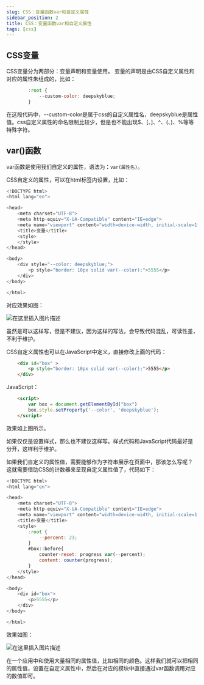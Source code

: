 ```yaml
---
slug: CSS：变量函数var和自定义属性
sidebar_position: 2
title: CSS：变量函数var和自定义属性
tags: [css]
---
```


## CSS变量
CSS变量分为两部分：变量声明和变量使用。
 变量的声明是由CSS自定义属性和对应的属性朱组成的，比如：
 

```javascript
        :root {
            --custom-color: deepskyblue;
        }
```
在这段代码中，--custom-color是属于css的自定义属性名，deepskyblue是属性值。css自定义属性的命名限制比较少，但是也不能出现$、[、]、^、(、)、%等等特殊字符。

## var()函数
var函数是使用我们自定义的属性，语法为：`var(属性名)`。

CSS自定义的属性，可以在html标签内设置，比如：

```javascript
<!DOCTYPE html>
<html lang="en">

<head>
    <meta charset="UTF-8">
    <meta http-equiv="X-UA-Compatible" content="IE=edge">
    <meta name="viewport" content="width=device-width, initial-scale=1.0">
    <title>变量</title>
    <style>
    </style>
</head>

<body>
    <div style="--color: deepskyblue;">
        <p style="border: 10px solid var(--color);">5555</p>
    </div>
</body>

</html>
```
对应效果如图：

![在这里插入图片描述](https://img-blog.csdnimg.cn/063f5f28f73140a7aeb055bb4c268ec8.png)

虽然是可以这样写，但是不建议，因为这样的写法，会导致代码混乱，可读性差，不利于维护。


CSS自定义属性也可以在JavaScript中定义，直接修改上面的代码：

```html
    <div id="box" >
        <p style="border: 10px solid var(--color);">5555</p>
    </div>
```
JavaScript：

```html
    <script>
        var box = document.getElementById("box")
        box.style.setProperty('--color', 'deepskyblue');
    </script>
```
效果如上图所示。

如果仅仅是设置样式，那么也不建议这样写。样式代码和JavaScript代码最好是分开，这样利于维护。


如果我们自定义的属性值，需要能够作为字符串展示在页面中，那该怎么写呢？
这就需要借助CSS的计数器来呈现自定义属性值了，代码如下：

```javascript
<!DOCTYPE html>
<html lang="en">

<head>
    <meta charset="UTF-8">
    <meta http-equiv="X-UA-Compatible" content="IE=edge">
    <meta name="viewport" content="width=device-width, initial-scale=1.0">
    <title>变量</title>
    <style>
        :root {
            --percent: 23;
        }
        #box::before{
            counter-reset: progress var(--percent);
            content: counter(progress);
        }
    </style>
</head>

<body>
    <div id="box">
        <p>5555</p>
    </div>
</body>

</html>
```
效果如图：

![在这里插入图片描述](https://img-blog.csdnimg.cn/449e81996ed544538378be2253ba115f.png)


在一个应用中和使用大量相同的属性值，比如相同的颜色。这样我们就可以把相同的属性值，设置在自定义属性中，然后在对应的模块中直接通过var函数调用对应的数值即可。